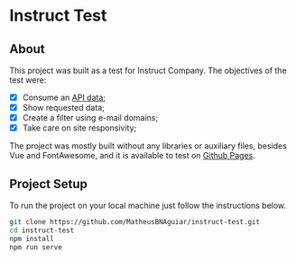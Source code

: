 # Instruct Test

## About

This project was built as a test for Instruct Company. The objectives of the test were:

- [x] Consume an [API data]("http://jsonplaceholder.typicode.com/users");
- [x] Show requested data;
- [x] Create a filter using e-mail domains;
- [x] Take care on site responsivity;

The project was mostly built without any libraries or auxiliary files, besides Vue and FontAwesome, and it is available to test on [Github Pages]("https://matheusbnaguiar.github.io/instruct-test/").

## Project Setup

To run the project on your local machine just follow the instructions below.

```bash
git clone https://github.com/MatheusBNAguiar/instruct-test.git
cd instruct-test
npm install
npm run serve
```

